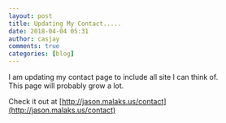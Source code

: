 ```yaml
---
layout: post
title: Updating My Contact.....
date: 2018-04-04 05:31
author: casjay
comments: true
categories: [blog]
---
```


I am updating my contact page to include all site I can think of.  
This page will probably grow a lot.  
  
Check it out at [http://jason.malaks.us/contact](http://jason.malaks.us/contact)  
